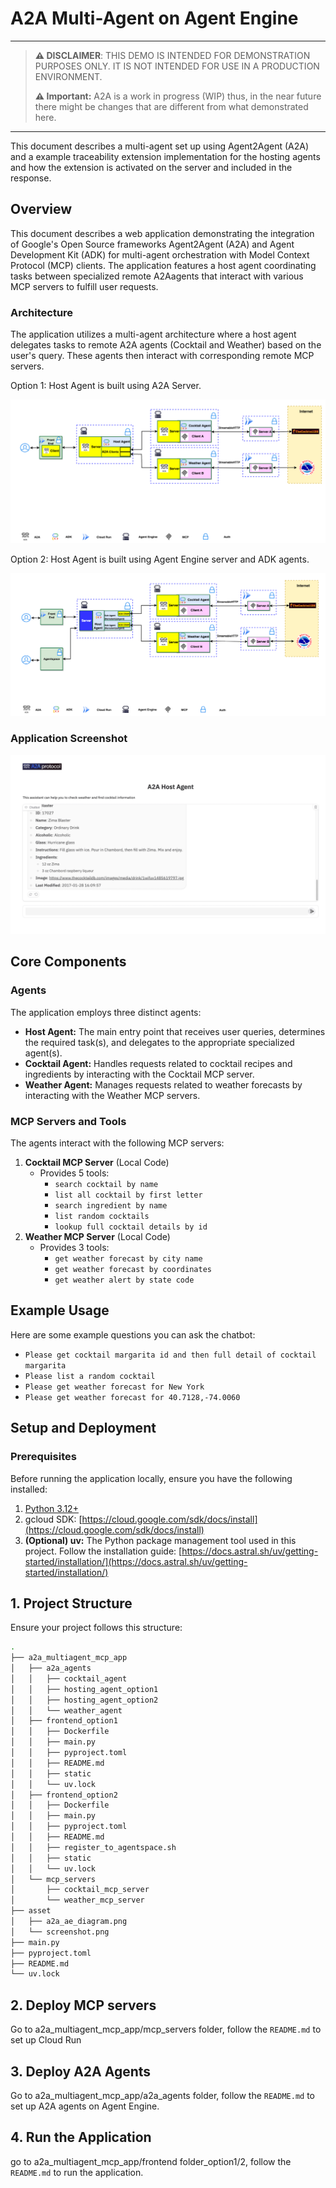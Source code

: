 # A2A Multi-Agent on Agent Engine

----
> **⚠️ DISCLAIMER**: THIS DEMO IS INTENDED FOR DEMONSTRATION PURPOSES ONLY. IT IS NOT INTENDED FOR USE IN A PRODUCTION ENVIRONMENT.
>
> **⚠️ Important:** A2A is a work in progress (WIP) thus, in the near future there might be changes that are different from what demonstrated here.
----

This document describes a multi-agent set up using Agent2Agent (A2A) and a example traceability extension implementation for the hosting agents and how the extension is activated on the server and included in the response.

## Overview

This document describes a web application demonstrating the integration of Google's Open Source frameworks Agent2Agent (A2A) and Agent Development Kit (ADK) for multi-agent orchestration with Model Context Protocol (MCP) clients. The application features a host agent coordinating tasks between specialized remote A2Aagents that interact with various MCP servers to fulfill user requests.

### Architecture

The application utilizes a multi-agent architecture where a host agent delegates tasks to remote A2A agents (Cocktail and Weather) based on the user's query. These agents then interact with corresponding remote MCP servers.

Option 1: Host Agent is built using A2A Server.

![architecture](asset/a2a_ae_diagram.png)

Option 2: Host Agent is built using Agent Engine server and ADK agents.

![architecture](asset/a2a_adk_diagram.png)

### Application Screenshot

![screenshot](asset/screenshot.png)

## Core Components

### Agents

The application employs three distinct agents:

- **Host Agent:** The main entry point that receives user queries, determines the required task(s), and delegates to the appropriate specialized agent(s).
- **Cocktail Agent:** Handles requests related to cocktail recipes and ingredients by interacting with the Cocktail MCP server.
- **Weather Agent:** Manages requests related to weather forecasts by interacting with the Weather MCP servers.

### MCP Servers and Tools

The agents interact with the following MCP servers:

1. **Cocktail MCP Server** (Local Code)
   - Provides 5 tools:
     - `search cocktail by name`
     - `list all cocktail by first letter`
     - `search ingredient by name`
     - `list random cocktails`
     - `lookup full cocktail details by id`
2. **Weather MCP Server** (Local Code)
   - Provides 3 tools:
     - `get weather forecast by city name`
     - `get weather forecast by coordinates`
     - `get weather alert by state code`

## Example Usage

Here are some example questions you can ask the chatbot:

- `Please get cocktail margarita id and then full detail of cocktail margarita`
- `Please list a random cocktail`
- `Please get weather forecast for New York`
- `Please get weather forecast for 40.7128,-74.0060`


## Setup and Deployment

### Prerequisites

Before running the application locally, ensure you have the following installed:

1. [Python 3.12+](https://www.python.org/downloads/)
2. gcloud SDK: [https://cloud.google.com/sdk/docs/install](https://cloud.google.com/sdk/docs/install)
2. **(Optional) uv:** The Python package management tool used in this project. Follow the installation guide: [https://docs.astral.sh/uv/getting-started/installation/](https://docs.astral.sh/uv/getting-started/installation/)


## **1. Project Structure**

Ensure your project follows this structure:

```bash
.
├── a2a_multiagent_mcp_app
│   ├── a2a_agents
│   │   ├── cocktail_agent
│   │   ├── hosting_agent_option1
│   │   ├── hosting_agent_option2
│   │   └── weather_agent
│   ├── frontend_option1
│   │   ├── Dockerfile
│   │   ├── main.py
│   │   ├── pyproject.toml
│   │   ├── README.md
│   │   ├── static
│   │   └── uv.lock
│   ├── frontend_option2
│   │   ├── Dockerfile
│   │   ├── main.py
│   │   ├── pyproject.toml
│   │   ├── README.md
│   │   ├── register_to_agentspace.sh
│   │   ├── static
│   │   └── uv.lock
│   └── mcp_servers
│       ├── cocktail_mcp_server
│       └── weather_mcp_server
├── asset
│   ├── a2a_ae_diagram.png
│   └── screenshot.png
├── main.py
├── pyproject.toml
├── README.md
└── uv.lock

```

## **2. Deploy MCP servers**

Go to a2a_multiagent_mcp_app/mcp_servers folder, follow the `README.md` to set up Cloud Run

## **3. Deploy A2A Agents**

Go to a2a_multiagent_mcp_app/a2a_agents folder, follow the `README.md` to set up A2A agents on Agent Engine.


## **4. Run the Application**

go to a2a_multiagent_mcp_app/frontend folder_option1/2, follow the `README.md` to run the application.

